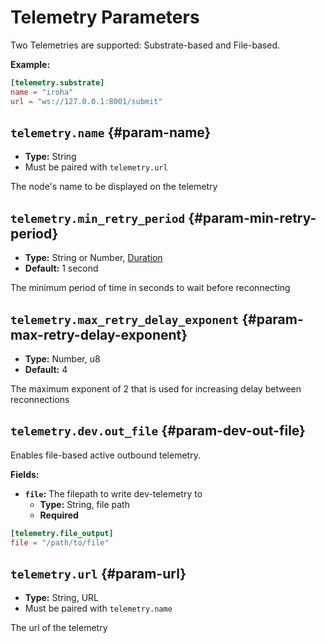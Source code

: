 # Telemetry Parameters

Two Telemetries are supported: Substrate-based and File-based.

**Example:**

```toml
[telemetry.substrate]
name = "iroha"
url = "ws://127.0.0.1:8001/submit"
```


## `telemetry.name` {#param-name}

- **Type:** String
- Must be paired with `telemetry.url`

The node's name to be displayed on the telemetry

## `telemetry.min_retry_period` {#param-min-retry-period}

- **Type:** String or Number, [Duration](glossary#type-duration)
- **Default:** 1 second


The minimum period of time in seconds to wait before reconnecting

## `telemetry.max_retry_delay_exponent` {#param-max-retry-delay-exponent}

- **Type:** Number, u8
- **Default:** 4


The maximum exponent of 2 that is used for increasing delay between reconnections

## `telemetry.dev.out_file` {#param-dev-out-file}

Enables file-based active outbound telemetry.

**Fields:**

- **`file`:** The filepath to write dev-telemetry to
  - **Type:** String, file path
  - **Required**

```toml
[telemetry.file_output]
file = "/path/to/file"
```

## `telemetry.url` {#param-url}

- **Type:** String, URL
- Must be paired with `telemetry.name`

The url of the telemetry
